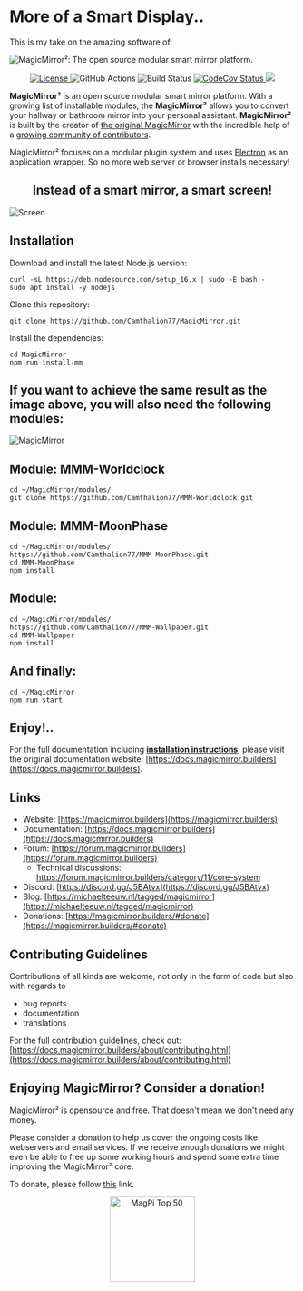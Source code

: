 <h1>More of a Smart Display..</h1>

This is my take on the amazing software of:

![MagicMirror²: The open source modular smart mirror platform. ](.github/header.png)

<p style="text-align: center">
  <a href="https://choosealicense.com/licenses/mit">
		<img src="https://img.shields.io/badge/license-MIT-blue.svg" alt="License">
	</a>
	<img src="https://img.shields.io/github/actions/workflow/status/michmich/magicmirror/automated-tests.yaml" alt="GitHub Actions">
	<img src="https://img.shields.io/github/checks-status/michmich/magicmirror/master" alt="Build Status">
	<a href="https://codecov.io/gh/MichMich/MagicMirror">
		<img src="https://codecov.io/gh/MichMich/MagicMirror/branch/master/graph/badge.svg?token=LEG1KitZR6" alt="CodeCov Status"/>
	</a>
	<a href="https://github.com/MichMich/MagicMirror">
		<img src="https://img.shields.io/github/stars/michmich/magicmirror?style=social">
	</a>
</p>

**MagicMirror²** is an open source modular smart mirror platform. With a growing list of installable modules, the **MagicMirror²** allows you to convert your hallway or bathroom mirror into your personal assistant. **MagicMirror²** is built by the creator of [the original MagicMirror](https://michaelteeuw.nl/tagged/magicmirror) with the incredible help of a [growing community of contributors](https://github.com/MichMich/MagicMirror/graphs/contributors).

MagicMirror² focuses on a modular plugin system and uses [Electron](https://www.electronjs.org/) as an application wrapper. So no more web server or browser installs necessary!

<center><h2>Instead of a smart mirror, a smart screen!</h2></center>

![Screen](https://user-images.githubusercontent.com/2944375/212940700-7b6c7662-75e6-4cb2-a756-d10f237919e6.jpg)

## Installation

Download and install the latest Node.js version:
````
curl -sL https://deb.nodesource.com/setup_16.x | sudo -E bash -
sudo apt install -y nodejs
````

Clone this repository:
````
git clone https://github.com/Camthalion77/MagicMirror.git
````

Install the dependencies:
````
cd MagicMirror
npm run install-mm
````
## If you want to achieve the same result as the image above, you will also need the following modules: 

![MagicMirror](https://user-images.githubusercontent.com/2944375/212946403-818c6319-b1df-4aee-94c9-14b468c9e48d.jpg)

## Module: MMM-Worldclock
````
cd ~/MagicMirror/modules/
git clone https://github.com/Camthalion77/MMM-Worldclock.git
````

## Module: MMM-MoonPhase
````
cd ~/MagicMirror/modules/
https://github.com/Camthalion77/MMM-MoonPhase.git
cd MMM-MoonPhase
npm install
````

## Module: 
````
cd ~/MagicMirror/modules/
https://github.com/Camthalion77/MMM-Wallpaper.git
cd MMM-Wallpaper
npm install
````


## And finally:
````
cd ~/MagicMirror
npm run start
````

## Enjoy!..


For the full documentation including **[installation instructions](https://docs.magicmirror.builders/getting-started/installation.html)**, please visit the original documentation website: [https://docs.magicmirror.builders](https://docs.magicmirror.builders).

## Links

- Website: [https://magicmirror.builders](https://magicmirror.builders)
- Documentation: [https://docs.magicmirror.builders](https://docs.magicmirror.builders)
- Forum: [https://forum.magicmirror.builders](https://forum.magicmirror.builders)
  - Technical discussions: https://forum.magicmirror.builders/category/11/core-system
- Discord: [https://discord.gg/J5BAtvx](https://discord.gg/J5BAtvx)
- Blog: [https://michaelteeuw.nl/tagged/magicmirror](https://michaelteeuw.nl/tagged/magicmirror)
- Donations: [https://magicmirror.builders/#donate](https://magicmirror.builders/#donate)

## Contributing Guidelines

Contributions of all kinds are welcome, not only in the form of code but also with regards to

- bug reports
- documentation
- translations

For the full contribution guidelines, check out: [https://docs.magicmirror.builders/about/contributing.html](https://docs.magicmirror.builders/about/contributing.html)

## Enjoying MagicMirror? Consider a donation!

MagicMirror² is opensource and free. That doesn't mean we don't need any money.

Please consider a donation to help us cover the ongoing costs like webservers and email services.
If we receive enough donations we might even be able to free up some working hours and spend some extra time improving the MagicMirror² core.

To donate, please follow [this](https://www.paypal.com/cgi-bin/webscr?cmd=_s-xclick&hosted_button_id=G5D8E9MR5DTD2&source=url) link.

<p style="text-align: center">
	<a href="https://forum.magicmirror.builders/topic/728/magicmirror-is-voted-number-1-in-the-magpi-top-50"><img src="https://magicmirror.builders/img/magpi-best-watermark-custom.png" width="150" alt="MagPi Top 50"></a>
</p>
